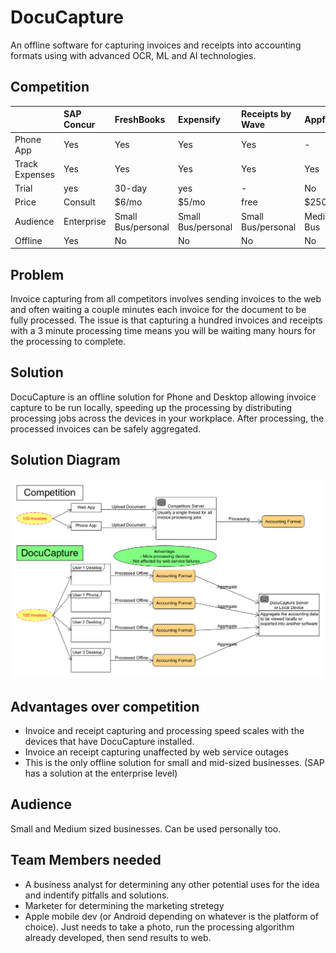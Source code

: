 # DocuCapture
An offline software for capturing invoices and receipts into accounting formats using with advanced OCR, ML and AI technologies.

## Competition
|| SAP Concur |FreshBooks|Expensify|Receipts by Wave|Appfolio|Quickbooks Smart receipt capture|
|:--|:--|:--|:--|:--|:--|:--|
|Phone App|Yes|Yes|Yes|Yes|-|Yes|
|Track Expenses|Yes|Yes|Yes|Yes|Yes|Yes|
|Trial|yes|30-day|yes|-|No|30-day|
|Price|Consult|$6/mo|$5/mo|free|$250/mo|$12.50/mo|
|Audience|Enterprise|Small Bus/personal|Small Bus/personal|Small Bus/personal|Medium Bus|Small/medium/personal|
|Offline|Yes|No|No|No|No|No|

## Problem
Invoice capturing from all competitors involves sending invoices to the web and often waiting a couple minutes each invoice for the document to be fully processed. The issue is that capturing a hundred invoices and receipts with a 3 minute processing time means you will be waiting many hours for the processing to complete.

## Solution
DocuCapture is an offline solution for Phone and Desktop allowing invoice capture to be run locally, speeding up the processing by distributing processing jobs across the devices in your workplace. After processing, the processed invoices can be safely aggregated.

## Solution Diagram
![alt text](https://github.com/bradosia/DocuCapture/blob/main/ref/usage.png?raw=true)

## Advantages over competition
* Invoice and receipt capturing and processing speed scales with the devices that have DocuCapture installed.
* Invoice an receipt capturing unaffected by web service outages
* This is the only offline solution for small and mid-sized businesses. (SAP has a solution at the enterprise level)

## Audience
Small and Medium sized businesses. Can be used personally too. 

## Team Members needed
- A business analyst for determining any other potential uses for the idea and indentify pitfalls and solutions.
- Marketer for determining the marketing stretegy
- Apple mobile dev (or Android depending on whatever is the platform of choice). Just needs to take a photo, run the processing algorithm already developed, then send results to web.
